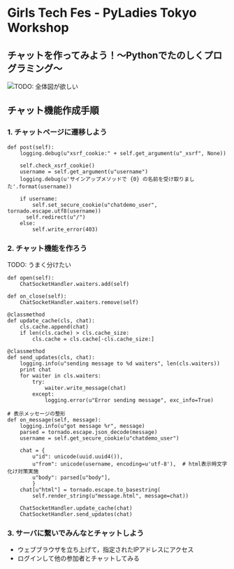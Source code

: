 # Girls Tech Fes - PyLadies Tokyo Workshop
## チャットを作ってみよう！〜Pythonでたのしくプログラミング〜

 ![TODO: 全体図が欲しい]()

## チャット機能作成手順
### 1. チャットページに遷移しよう

```
def post(self):
    logging.debug(u"xsrf_cookie:" + self.get_argument(u"_xsrf", None))

    self.check_xsrf_cookie()
    username = self.get_argument(u"username")
    logging.debug(u'サインアップメソッドで {0} の名前を受け取りました'.format(username))

    if username:
        self.set_secure_cookie(u"chatdemo_user", tornado.escape.utf8(username))
      self.redirect(u"/")
    else:
        self.write_error(403)
```

### 2. チャット機能を作ろう

TODO: うまく分けたい

```
def open(self):
    ChatSocketHandler.waiters.add(self)

def on_close(self):
    ChatSocketHandler.waiters.remove(self)

@classmethod
def update_cache(cls, chat):
    cls.cache.append(chat)
    if len(cls.cache) > cls.cache_size:
        cls.cache = cls.cache[-cls.cache_size:]

@classmethod
def send_updates(cls, chat):
    logging.info(u"sending message to %d waiters", len(cls.waiters))
    print chat
    for waiter in cls.waiters:
        try:
            waiter.write_message(chat)
        except:
            logging.error(u"Error sending message", exc_info=True)

# 表示メッセージの整形
def on_message(self, message):
    logging.info(u"got message %r", message)
    parsed = tornado.escape.json_decode(message)
    username = self.get_secure_cookie(u"chatdemo_user")

    chat = {
        u"id": unicode(uuid.uuid4()),
        u"from": unicode(username, encoding=u'utf-8'),  # html表示時文字化け対策実施
        u"body": parsed[u"body"],
        }
    chat[u"html"] = tornado.escape.to_basestring(
        self.render_string(u"message.html", message=chat))

    ChatSocketHandler.update_cache(chat)
    ChatSocketHandler.send_updates(chat)
```

### 3. サーバに繋いでみんなとチャットしよう

- ウェブブラウザを立ち上げて，指定されたIPアドレスにアクセス
- ログインして他の参加者とチャットしてみる
